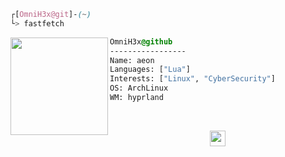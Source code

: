 ```css
┌[OmniH3x@git]-(~)
└> fastfetch
```
 
<div style="display:block;text-align:left"><img align="left" src="https://user-images.githubusercontent.com/123886904/218268944-995c6c60-51bc-4f8f-bcd4-407c3f5f2ad2.gif" border="0" style="width:156px;">

  ```css
  OmniH3x@github
  -----------------
  Name: aeon
  Languages: ["Lua"]
  Interests: ["Linux", "CyberSecurity"]
  OS: ArchLinux
  WM: hyprland
  ```
</div>
<br />
<p align="center">
  <samp>
    <a href="mailto:insp3ctor@proton.me"><img height="25" src="https://img.shields.io/badge/EMAIL-221f29?style=for-the-badge&logo=gmail&logoColor=white"</a>
  </samp>
</p>
